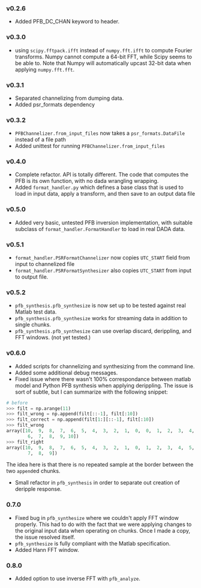 ### v0.2.6

- Added PFB_DC_CHAN keyword to header.

### v0.3.0

- using `scipy.fftpack.ifft` instead of `numpy.fft.ifft` to compute Fourier
transforms. Numpy cannot compute a 64-bit FFT, while Scipy seems to be able to.
Note that Numpy will automatically upcast 32-bit data when applying
`numpy.fft.fft`.

### v0.3.1

- Separated channelizing from dumping data.
- Added psr_formats dependency

### v0.3.2

- `PFBChannelizer.from_input_files` now takes a `psr_formats.DataFile` instead
of a file path
- Added unittest for running `PFBChannelizer.from_input_files`

### v0.4.0

- Complete refactor. API is totally different. The code that computes the PFB
is its own function, with no dada wrangling wrapping.
- Added `format_handler.py` which defines a base class that is used to load
in input data, apply a transform, and then save to an output data file

### v0.5.0

- Added very basic, untested PFB inversion implementation, with suitable
subclass of `format_handler.FormatHandler` to load in real DADA data.

### v0.5.1

- `format_handler.PSRFormatChannelizer` now copies `UTC_START` field from input
to channelized file
- `format_handler.PSRFormatSynthesizer` also copies `UTC_START` from input
to output file.

### v0.5.2

- `pfb_synthesis.pfb_synthesize` is now set up to be tested against real Matlab
test data.
- `pfb_synthesis.pfb_synthesize` works for streaming data in addition to single
chunks.
- `pfb_synthesis.pfb_synthesize` can use overlap discard, derippling, and
FFT windows. (not yet tested.)

### v0.6.0

- Added scripts for channelizing and synthesizing from the command line.
- Added some additional debug messages.
- Fixed issue where there wasn't 100% correspondance between matlab model
and Python PFB synthesis when applying derippling. The issue is sort of subtle,
but I can summarize with the following snippet:

```python
# before
>>> filt = np.arange(11)
>>> filt_wrong = np.append(filt[::-1], filt[:10])
>>> filt_correct = np.append(filt[1:][::-1], filt[:10])
>>> filt_wrong
array([10,  9,  8,  7,  6,  5,  4,  3,  2,  1,  0,  0,  1,  2,  3,  4,  5,
        6,  7,  8,  9, 10])
>>> filt_right
array([10,  9,  8,  7,  6,  5,  4,  3,  2,  1,  0,  1,  2,  3,  4,  5,  6,
        7,  8,  9])
```

The idea here is that there is no repeated sample at the border between the
two `append`ed chunks.

- Small refactor in `pfb_synthesis` in order to separate out creation of deripple
response.

### 0.7.0

- Fixed bug in `pfb_synthesize` where we couldn't apply FFT window properly.
This had to do with the fact that we were applying changes to the original
input data when operating on chunks. Once I made a copy, the issue resolved
itself.
- `pfb_synthesize` is fully compliant with the Matlab specification.
- Added Hann FFT window.

### 0.8.0

- Added option to use inverse FFT with `pfb_analyze`.

